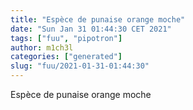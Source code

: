 ```yaml
---
title: "Espèce de punaise orange moche"
date: "Sun Jan 31 01:44:30 CET 2021"
tags: ["fuu", "pipotron"]
author: m1ch3l
categories: ["generated"]
slug: "fuu/2021-01-31-01:44:30"
---
```


Espèce de punaise orange moche
